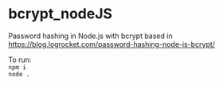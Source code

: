 # bcrypt_nodeJS
Password hashing in Node.js with bcrypt based in https://blog.logrocket.com/password-hashing-node-js-bcrypt/

To run: \
`npm i` \
`node .`
